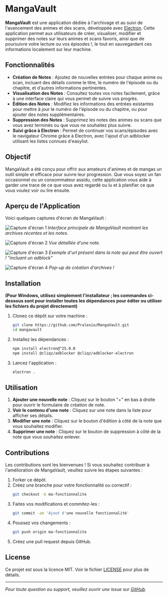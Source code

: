 # MangaVault

**MangaVault** est une application dédiée à l'archivage et au suivi de l'avancement des animes et des scans, développée avec [Electron](https://www.electronjs.org/). Cette application permet aux utilisateurs de créer, visualiser, modifier et supprimer des notes sur leurs animes et scans favoris, ainsi que de poursuivre votre lecture ou vos épisodes !, le tout en sauvegardant ces informations localement sur leur machine.

## Fonctionnalités

- **Création de Notes** : Ajoutez de nouvelles entrées pour chaque anime ou scan, incluant des détails comme le titre, le numéro de l'épisode ou du chapitre, et d'autres informations pertinentes.
- **Visualisation des Notes** : Consultez toutes vos notes facilement, grâce à une interface claire qui vous permet de suivre vos progrès.
- **Édition des Notes** : Modifiez les informations des entrées existantes pour mettre à jour le numéro de l'épisode ou du chapitre, ou pour ajouter des notes supplémentaires.
- **Suppression des Notes** : Supprimez les notes des animes ou scans que vous avez terminés ou que vous ne souhaitez plus suivre.
- **Suivi grâce à Electron** : Permet de continuer vos scans/épisodes avec le navigateur Chrome grâce à Electron, avec l'ajout d'un adblocker utilisant les listes connues d'easylist.

## Objectif

MangaVault a été conçu pour offrir aux amateurs d'animes et de mangas un outil simple et efficace pour suivre leur progression. Que vous soyez un fan occasionnel ou un consommateur assidu, cette application vous aide à garder une trace de ce que vous avez regardé ou lu et à planifier ce que vous voulez voir ou lire ensuite.

## Aperçu de l'Application

Voici quelques captures d'écran de MangaVault :

![Capture d'écran 1](https://i.ibb.co/4SzQQBs/IMG-01.png)
*Interface principale de MangaVault montrant les archives récentes et les notes.*

![Capture d'écran 2](https://i.ibb.co/rsddfnB/IMG-02.png)
*Vue détaillée d'une note.*

![Capture d'écran 3](https://i.ibb.co/kg62fLz/IMG-03.png)
*Exemple d'url présent dans la note qui peut être ouvert ! "incluant un adblock"*

![Capture d'écran 4](https://i.ibb.co/N9dx2Jy/IMG-04.png)
*Pop-up de création d'archives !*

## Installation

**(Pour Windows, utilisez simplement l'installateur ; les commandes ci-dessous sont pour installer toutes les dépendances pour éditer ou utiliser les fichiers du projet directement)**

1. Clonez ce dépôt sur votre machine :
    ```bash
    git clone https://github.com/Pralexio/MangaVault.git
    cd mangavault
    ```

2. Installez les dépendances :
    ```bash
    npm install electron@^25.0.0
    npm install @cliqz/adblocker @cliqz/adblocker-electron
    ```

3. Lancez l'application :
    ```bash
    electron .
    ```

## Utilisation

1. **Ajouter une nouvelle note** : Cliquez sur le bouton "+" en bas à droite pour ouvrir le formulaire de création de note.
2. **Voir le contenu d'une note** : Cliquez sur une note dans la liste pour afficher ses détails.
3. **Modifier une note** : Cliquez sur le bouton d'édition à côté de la note que vous souhaitez modifier.
4. **Supprimer une note** : Cliquez sur le bouton de suppression à côté de la note que vous souhaitez enlever.

## Contributions

Les contributions sont les bienvenues ! Si vous souhaitez contribuer à l'amélioration de MangaVault, veuillez suivre les étapes suivantes :

1. Forker ce dépôt.
2. Créez une branche pour votre fonctionnalité ou correctif :
    ```bash
    git checkout -b ma-fonctionnalite
    ```
3. Faites vos modifications et commitez-les :
    ```bash
    git commit -am 'Ajout d'une nouvelle fonctionnalité'
    ```
4. Poussez vos changements :
    ```bash
    git push origin ma-fonctionnalite
    ```
5. Créez une pull request depuis GitHub.

## License

Ce projet est sous la licence MIT. Voir le fichier [LICENSE](LICENSE) pour plus de détails.

---

*Pour toute question ou support, veuillez ouvrir une issue sur [GitHub](https://github.com/votre-utilisateur/mangavault/issues).*
